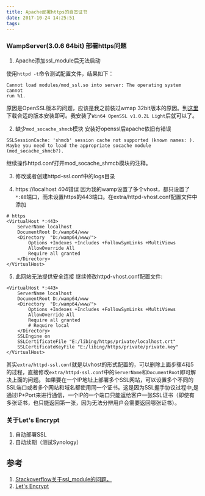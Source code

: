```yaml
---
title: Apache部署https的自签证书
date: 2017-10-24 14:25:51
tags:
---
```

### WampServer(3.0.6 64bit) 部署https问题

1. Apache添加ssl_module后无法启动

使用`httpd -t`命令测试配置文件，结果如下：
```
Cannot load modules/mod_ssl.so into server: The operating system cannot
run %1.
```

原因是OpenSSL版本的问题，应该是我之前装过wmap 32bit版本的原因。到[这里](http://slproweb.com/products/Win32OpenSSL.html)下载合适的版本安装即可。我安装了`Win64 OpenSSL v1.0.2L Light`后就可以了。

2. 缺少`mod_socache_shmcb`模块
安装好openssl后apache依旧有错误
```
SSLSessionCache: 'shmcb' session cache not supported (known names: ). Maybe you need to load the appropriate socache module (mod_socache_shmcb?).
```
继续操作httpd.conf打开mod_socache_shmcb模块的注释。

3. 修改或者创建httpd-ssl.conf中的logs目录

4. https://localhost 404错误
因为我的wamp设置了多个vhost，都只设置了`*:80`端口，而未设置https的443端口。在extra/httpd-vhost.conf配置文件中添加
```
# https
<VirtualHost *:443>
	ServerName localhost
	DocumentRoot D:/wamp64/www
	<Directory  "D:/wamp64/www/">
		Options +Indexes +Includes +FollowSymLinks +MultiViews
		AllowOverride All
		Require all granted
	</Directory>
</VirtualHost>
```

5. 此网站无法提供安全连接
继续修改httpd-vhost.conf配置文件:
```
<VirtualHost *:443>
	ServerName localhost
	DocumentRoot D:/wamp64/www
	<Directory  "D:/wamp64/www/">
		Options +Indexes +Includes +FollowSymLinks +MultiViews
		AllowOverride All
		Require all granted
		# Require local
	</Directory>
	SSLEngine on
	SSLCertificateFile "E:/libing/https/private/localhost.crt"
	SSLCertificateKeyFile "E:/libing/https/private/private.key"
</VirtualHost>
```
其实`extra/httpd-ssl.conf`就是以vhost的形式配置的，可以删除上面步骤4和5的过程，直接修改`extra/httpd-ssl.conf`中的`ServerName`和`DocumentRoot`即可解决上面的问题。
如果要在一个IP地址上部署多个SSL网站，可以设置多个不同的SSL端口或者多个网站和域名都使用同一个证书。这是因为SSL握手协议过程中,是通过IP+Port来进行通信，一个IP的一个端口只能返给客户一张SSL证书（即使有多张证书，也只能返回第一张，因为无法分辨用户会需要返回哪张证书）。

### 关于Let's Encrypt

1. 自动部署SSL
2. 自动续期（测试Synology） 

## 参考
1. [Stackoverflow关于ssl_module的问题。](https://stackoverflow.com/questions/40017498/cannot-load-modules-mod-ssl-so-into-server)
2. [Let's Encrypt](https://letsencrypt.org)